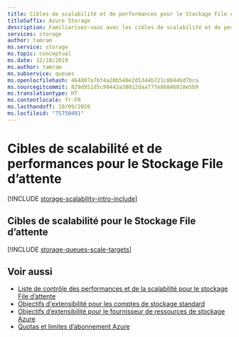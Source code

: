 ```yaml
---
title: Cibles de scalabilité et de performances pour le Stockage File d’attente
titleSuffix: Azure Storage
description: Familiarisez-vous avec les cibles de scalabilité et de performances pour le Stockage File d’attente.
services: storage
author: tamram
ms.service: storage
ms.topic: conceptual
ms.date: 12/18/2019
ms.author: tamram
ms.subservice: queues
ms.openlocfilehash: 464807a7bf4a20b540e2d5344b721c8844bd7bca
ms.sourcegitcommit: 829d951d5c90442a38012daaf77e86046018e5b9
ms.translationtype: HT
ms.contentlocale: fr-FR
ms.lasthandoff: 10/09/2020
ms.locfileid: "75750491"
---
```

# <a name="scalability-and-performance-targets-for-queue-storage"></a>Cibles de scalabilité et de performances pour le Stockage File d’attente

[!INCLUDE [storage-scalability-intro-include](../../../includes/storage-scalability-intro-include.md)]

## <a name="scale-targets-for-queue-storage"></a>Cibles de scalabilité pour le Stockage File d’attente

[!INCLUDE [storage-queues-scale-targets](../../../includes/storage-queues-scale-targets.md)]

## <a name="see-also"></a>Voir aussi

- [Liste de contrôle des performances et de la scalabilité pour le stockage File d’attente](storage-performance-checklist.md)
- [Objectifs d'extensibilité pour les comptes de stockage standard](../common/scalability-targets-standard-account.md)
- [Objectifs d’extensibilité pour le fournisseur de ressources de stockage Azure](../common/scalability-targets-resource-provider.md)
- [Quotas et limites d’abonnement Azure](../../azure-resource-manager/management/azure-subscription-service-limits.md)
